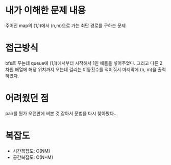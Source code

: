 # 내가 이해한 문제 내용
주어진 map의 (1,1)에서 (n,m)으로 가는 최단 경로를 구하는 문제

# 접근방식
bfs로 푸는데 queue에 (1,1)에서부터 시작해서 1인 애들을 넣어주었다. 그리고 다른 2차원 배열에 해당 위치까지 오는데 걸리는 이동횟수를 적어줘서 마지막에 (n, m)을 출력하였다. 


# 어려웠던 점
pair를 뭔가 오랜만에 써본 것 같아서 문법을 다시 찾아봤다..



# 복잡도
- 시간복잡도: O(NM)  
- 공간복잡도: O(N+M)
